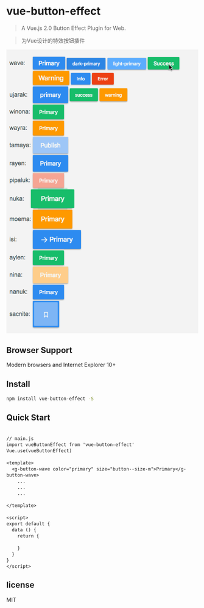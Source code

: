 # vue-button-effect

> A Vue.js 2.0 Button Effect Plugin for Web.

> 为Vue设计的特效按钮插件

![image](./src/assets/button.gif)

## Browser Support

Modern browsers and Internet Explorer 10+

## Install

```bash
npm install vue-button-effect -S
```

## Quick Start
```vue

// main.js
import vueButtonEffect from 'vue-button-effect'
Vue.use(vueButtonEffect)

<template>
  <g-button-wave color="primary" size="button--size-m">Primary</g-button-wave>
	...
	...
	...

</template>

<script>
export default {
  data () {
    return {
      
    }
  }
}
</script>

```





## license

MIT